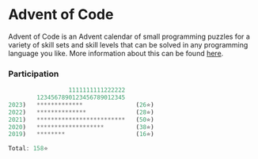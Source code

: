 # Advent of Code

Advent of Code is an Advent calendar of small programming puzzles for a variety of skill sets and skill levels that can be solved in any programming language you like. More information about this can be found [here](https://adventofcode.com/about).

### Participation

```rs
                 1111111111222222
        1234567890123456789012345
2023)   *************               (26⭐)
2022)   **************              (28⭐)
2021)   *************************   (50⭐)
2020)   *******************         (38⭐)
2019)   ********                    (16⭐)

Total: 158⭐
```
